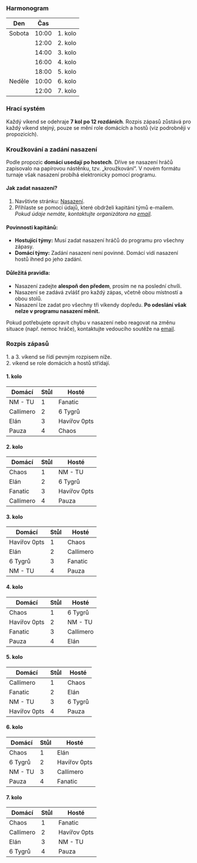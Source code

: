 ### Harmonogram

| Den    | Čas   |  |
| ------ | ----- | ------- |
| Sobota | 10:00 | 1. kolo |
|        | 12:00 | 2. kolo |
|        | 14:00 | 3. kolo |
|        | 16:00 | 4. kolo |
|        | 18:00 | 5. kolo |
| Neděle | 10:00 | 6. kolo |
|        | 12:00 | 7. kolo |

### Hrací systém

Každý víkend se odehraje **7 kol po 12 rozdáních**. Rozpis zápasů zůstává pro každý víkend stejný, pouze se mění role domácích a hostů (viz podrobněji v propozicích).

### Kroužkování a zadání nasazení

Podle propozic **domácí usedají po hostech**. Dříve se nasazení hráčů zapisovalo na papírovou nástěnku, tzv. „kroužkování“. V novém formátu turnaje však nasazení probíhá elektronicky pomocí programu.

#### Jak zadat nasazení?
1. Navštivte stránku: [Nasazení](https://bridge.zdenektomis.eu/vysledky/2025/2-liga/lineup/login.php).
2. Přihlaste se pomocí údajů, které obdrželi kapitáni týmů e-mailem.  
   *Pokud údaje nemáte, kontaktujte organizátora na [email](mailto:zdnek.tomis@gmail.com).*

#### Povinnosti kapitánů:
- **Hostující týmy:** Musí zadat nasazení hráčů do programu pro všechny zápasy.
- **Domácí týmy:** Zadání nasazení není povinné. Domácí vidí nasazení hostů ihned po jeho zadání.

#### Důležitá pravidla:
- Nasazení zadejte **alespoň den předem**, prosím ne na poslední chvíli.
- Nasazení se zadává zvlášť pro každý zápas, včetně obou místností a obou stolů.
- Nasazení lze zadat pro všechny tři víkendy dopředu. **Po odeslání však nelze v programu nasazení měnit.**

Pokud potřebujete opravit chybu v nasazení nebo reagovat na změnu situace (např. nemoc hráče), kontaktujte vedoucího soutěže na [email](mailto:zdnek.tomis@gmail.com).


### Rozpis zápasů

1\. a 3. víkend se řídí pevným rozpisem níže.  
2\. víkend se role domácích a hostů střídají.

#### 1. kolo

| Domácí      | Stůl | Hosté         |
|-------------|------|---------------|
| NM - TU     | 1    | Fanatic       |
| Callimero   | 2    | 6 Tygrů       |
| Elán        | 3    | Havířov 0pts  |
| Pauza       | 4    | Chaos         |

#### 2. kolo

| Domácí      | Stůl | Hosté         |
|-------------|------|---------------|
| Chaos       | 1    | NM - TU       |
| Elán        | 2    | 6 Tygrů       |
| Fanatic     | 3    | Havířov 0pts  |
| Callimero   | 4    | Pauza         |

#### 3. kolo

| Domácí      | Stůl | Hosté         |
|-------------|------|---------------|
| Havířov 0pts| 1    | Chaos         |
| Elán        | 2    | Callimero     |
| 6 Tygrů     | 3    | Fanatic       |
| NM - TU     | 4    | Pauza         |

#### 4. kolo

| Domácí      | Stůl | Hosté         |
|-------------|------|---------------|
| Chaos       | 1    | 6 Tygrů       |
| Havířov 0pts| 2    | NM - TU       |
| Fanatic     | 3    | Callimero     |
| Pauza       | 4    | Elán          |

#### 5. kolo

| Domácí      | Stůl | Hosté         |
|-------------|------|---------------|
| Callimero   | 1    | Chaos         |
| Fanatic     | 2    | Elán          |
| NM - TU     | 3    | 6 Tygrů       |
| Havířov 0pts| 4    | Pauza         |

#### 6. kolo

| Domácí      | Stůl | Hosté         |
|-------------|------|---------------|
| Chaos       | 1    | Elán          |
| 6 Tygrů     | 2    | Havířov 0pts  |
| NM - TU     | 3    | Callimero     |
| Pauza       | 4    | Fanatic       |

#### 7. kolo

| Domácí      | Stůl | Hosté         |
|-------------|------|---------------|
| Chaos       | 1    | Fanatic       |
| Callimero   | 2    | Havířov 0pts  |
| Elán        | 3    | NM - TU       |
| 6 Tygrů     | 4    | Pauza         |